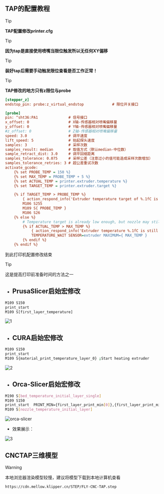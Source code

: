 ## TAP的配置教程

> [!TIP]
> **TAP配置修改printer.cfg**

> [!TIP]
> **因为tap是直接使用喷嘴当限位触发所以无任何XY偏移**

> [!TIP]
> **装好tap后需要手动触发限位查看是否工作正常！**

> [!TIP]
> **TAP修改的地方只有z限位与probe**

```cfg
[stepper_z]
endstop_pin: probe:z_virtual_endstop             # 限位开关接口

[probe]
pin: ^sht36:PA1              # 信号接口
x_offset: 0                  # X轴-传感器相对喷嘴偏移量
y_offset: 0                  # Y轴-传感器相对喷嘴偏移量
#z_offset: 0                 # Z轴-传感器相对喷嘴偏移量
speed: 3.0                   # 调平速度
lift_speed: 5                # 抬起探头速度
samples: 3                   # 采样次数
samples_result: median       # 取值方式（默认median-中位数）
sample_retract_dist: 3.0     # 调平回缩距离
samples_tolerance: 0.075     # 采样公差（注意过小的值可能造成采样次数增加）
samples_tolerance_retries: 3 # 超公差重试次数
activate_gcode:
    {% set PROBE_TEMP = 150 %}
    {% set MAX_TEMP = PROBE_TEMP + 5 %}
    {% set ACTUAL_TEMP = printer.extruder.temperature %}
    {% set TARGET_TEMP = printer.extruder.target %}

    {% if TARGET_TEMP > PROBE_TEMP %}
        { action_respond_info('Extruder temperature target of %.1fC is too high, lowering to %.1fC' % (TARGET_TEMP, PROBE_TEMP)) }
        M106 S255
        M109 S{ PROBE_TEMP }
        M106 S26
    {% else %}
        # Temperature target is already low enough, but nozzle may still be too hot.
        {% if ACTUAL_TEMP > MAX_TEMP %}
            { action_respond_info('Extruder temperature %.1fC is still too high, waiting until below %.1fC' % (ACTUAL_TEMP, MAX_TEMP)) }
            TEMPERATURE_WAIT SENSOR=extruder MAXIMUM={ MAX_TEMP }
        {% endif %}
    {% endif %}

```

到此打印机配置修改结束

> [!Tip]
>
> 这是提高打印前准备时间的方法之一

* ## PrusaSlicer启始宏修改 

```bash
M109 S150
print_start
M109 S[first_layer_temperature]
```

![1](../images/adv/TAP/PrusaSlicer.png)



* ## CURA启始宏修改

```bash
M109 S150
print_start
M109 S{material_print_temperature_layer_0} ;Start heating extruder
```

![2](../images/adv/TAP/CURA.png)

* ## Orca-Slicer启始宏修改

```bash
M190 S[bed_temperature_initial_layer_single]
M109 S150
print_start  PRINT_MIN={first_layer_print_min[0]},{first_layer_print_min[1]} PRINT_MAX={first_layer_print_max[0]},{first_layer_print_max[1]}
M109 S[nozzle_temperature_initial_layer]
```

![orca-slicer](../../images/adv/TAP/orca.png)

* 效果展示：

![3](../images/adv/TAP/klipper.png)

## CNCTAP三维模型

>[!WARNING]
>
>本地浏览器渲染模型较慢，建议将模型下载到本地计算机查看

```3dmodel
https://cdn.mellow.klipper.cn/STEP/FLY-CNC-TAP.step
```

